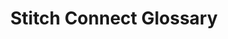 ---
# -------------------------- #
#          PAGE INFO         #
# -------------------------- #

title: Stitch Connect Glossary
permalink: /developers/stitch-connect/guides/glossary
summary: ""

product-type: "connect"
content-type: "guide"
content-id: &key "connect-glossary"

key: "connect-glossary"

layout: general
sidebar: api


# -------------------------- #
#      GUIDE PAGE INFO       #
# -------------------------- #

## This is used only on the /stitch-connect/guides page.
doc-type: "reference"
icon: file
order: 1

description: "Terms and definitions used throughout Stitch Connect."


# -------------------------- #
#         GUIDE INTRO        #
# -------------------------- #

intro: |
  {% include misc/data-files.html %}

  {{ page.summary }}


# -------------------------- #
#         TERMINOLOGY        #
# -------------------------- #

all-terms:
  - name: "Partner ID"
    definition: |
      {{ site.data.connect.general.authentication.partner-id | flatify }}

      A partner ID is prefixed with `oc_` so as not to be confused with a [client account access token](#client-account-access-token-term).

  - name: "Partner key"
    definition: |
      {{ site.data.connect.general.authentication.partner-key | flatify }}

      A partner key is prefixed with `oc_` so as not to be confused with a [client account access token](#client-account-access-token-term).
      
  - name: "Partner"
    definition: "An organization that utilizes Stitch Connect to programmatically create and/or manage Stitch client accounts on behalf of their users."

  - name: "Partner credentials"
    definition: |
      A set of credentials specific to a Stitch [partner](#partner-term), consisting of a [partner ID](#partner-id-term) and [partner key](#partner-key-term), obtained after an [interest form]({{ site.data.connect.api.interest-form }}){:target="new"} is submitted to and approved by Stitch.

      Partner credentials are used only to create Stitch client accounts. After the Stitch client account is created, the account's [client access token](#client-account-access-token-term) is used to authenticate API requests.

  - name: "Stitch client account"
    definition: |
      {{ site.data.tooltips.stitch-client-account }}

  - name: "Client account access token"
    definition: |
      {{ site.data.connect.general.authentication.client-account-access-token }}

      A client account access token is prefixed with `ac_` so as not to be confused with [partner credentials](#partner-credentials-term).

  - name: "Ephemeral token"
    definition: |
      A token that is passed to the Connect JavaScript client to create a session in the Stitch web application. This credential is created by using the [Create a session endpoint]({{ link.connect.api | prepend: site.baseurl | append: site.data.connect.core-objects.sessions.section }}) in the Connect API.

      A session is for the user for whom the API access token was created. The session will expire once terminated or after 12 hours. 

  - name: "Destination"
    definition: |
      {{ site.data.tooltips.destination }}

  - name: "Session"
    definition: |
      {{ site.data.tooltips.session }}

  - name: "Source"
    definition: |
      {{ site.data.tooltips.source | flatify }}

  - name: "Stream"
    definition: |
      A table in a [data source](#source-term).

  - name: "Connection check"
    definition: |
      {{ site.data.tooltips.connection-check }}

  - name: "Replication job"
    definition: |
      {{ site.data.tooltips.replication-job }}

  - name: "Discovery"
    definition: |
      {{ site.data.tooltips.structure-sync | replace: "A structure sync","Discovery" }}

  - name: "Structure sync"
    definition: |
      {{ site.data.tooltips.structure-sync }} This is also referred to as [discovery](#discovery-term).


# -------------------------- #
#        GUIDE CONTENT       #
# -------------------------- #

sections:
  - content: |
      {% assign glossary-terms = page.all-terms | sort:"name" %}

      {% for term in glossary-terms %}
      <h4 data-swiftype-index='false' id="{{ term.name | slugify | append:"-term" }}">{{ term.name }}</h4>
        {{ term.definition | flatify | markdownify | replace:"<p>","<p class='glossary-definition'>" }}
      {% endfor %}
      
---